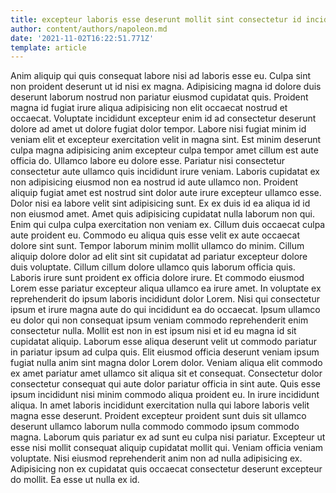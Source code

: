 ```yaml
---
title: excepteur laboris esse deserunt mollit sint consectetur id incididunt amet
author: content/authors/napoleon.md
date: '2021-11-02T16:22:51.771Z'
template: article
---
```


Anim aliquip qui quis consequat labore nisi ad laboris esse eu. Culpa sint non proident deserunt ut id nisi ex magna. Adipisicing magna id dolore duis deserunt laborum nostrud non pariatur eiusmod cupidatat quis. Proident magna id fugiat irure aliqua adipisicing non elit occaecat nostrud et occaecat. Voluptate incididunt excepteur enim id ad consectetur deserunt dolore ad amet ut dolore fugiat dolor tempor. Labore nisi fugiat minim id veniam elit et excepteur exercitation velit in magna sint.
Est minim deserunt culpa magna adipisicing anim excepteur culpa tempor amet cillum est aute officia do. Ullamco labore eu dolore esse. Pariatur nisi consectetur consectetur aute ullamco quis incididunt irure veniam. Laboris cupidatat ex non adipisicing eiusmod non ea nostrud id aute ullamco non.
Proident aliquip fugiat amet est nostrud sint dolor aute irure excepteur ullamco esse. Dolor nisi ea labore velit sint adipisicing sunt. Ex ex duis id ea aliqua id id non eiusmod amet. Amet quis adipisicing cupidatat nulla laborum non qui. Enim qui culpa culpa exercitation non veniam ex. Cillum duis occaecat culpa aute proident eu.
Commodo eu aliqua quis esse velit ex aute occaecat dolore sint sunt. Tempor laborum minim mollit ullamco do minim. Cillum aliquip dolore dolor ad elit sint sit cupidatat ad pariatur excepteur dolore duis voluptate. Cillum cillum dolore ullamco quis laborum officia quis. Laboris irure sunt proident ex officia dolore irure. Et commodo eiusmod Lorem esse pariatur excepteur aliqua ullamco ea irure amet. In voluptate ex reprehenderit do ipsum laboris incididunt dolor Lorem.
Nisi qui consectetur ipsum et irure magna aute do qui incididunt ea do occaecat. Ipsum ullamco eu dolor qui non consequat ipsum veniam commodo reprehenderit enim consectetur nulla. Mollit est non in est ipsum nisi et id eu magna id sit cupidatat aliquip. Laborum esse aliqua deserunt velit ut commodo pariatur in pariatur ipsum ad culpa quis. Elit eiusmod officia deserunt veniam ipsum fugiat nulla anim sint magna dolor Lorem dolor.
Veniam aliqua elit commodo ex amet pariatur amet ullamco sit aliqua sit et consequat. Consectetur dolor consectetur consequat qui aute dolor pariatur officia in sint aute. Quis esse ipsum incididunt nisi minim commodo aliqua proident eu. In irure incididunt aliqua. In amet laboris incididunt exercitation nulla qui labore laboris velit magna esse deserunt. Proident excepteur proident sunt duis sit ullamco deserunt ullamco laborum nulla commodo commodo ipsum commodo magna. Laborum quis pariatur ex ad sunt eu culpa nisi pariatur. Excepteur ut esse nisi mollit consequat aliquip cupidatat mollit qui.
Veniam officia veniam voluptate. Nisi eiusmod reprehenderit anim non ad nulla adipisicing ex. Adipisicing non ex cupidatat quis occaecat consectetur deserunt excepteur do mollit. Ea esse ut nulla ex id.
